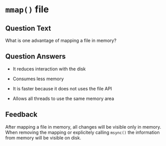 # `mmap()` file

## Question Text

What is one advantage of mapping a file in memory?

## Question Answers

+ It reduces interaction with the disk

- Consumes less memory

- It is faster because it does not uses the file API

- Allows all threads to use the same memory area

## Feedback

After mapping a file in memory, all changes will be visible only in memory.
When removing the mapping or explicitely calling `msync()` the information from memory will be visible on disk.
